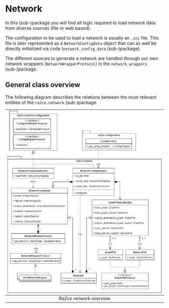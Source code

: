 # Network

In this (sub-)package you will find all logic required to load network data from diverse sources (file or web based). 

The configuration to be used to load a network is usually an `.ini` file. This file is later represented as a `NetworkConfigData` object that can as well be directly initialized via code (`network_config_data` (sub-)package).

The different sources to generate a network are handled through our own network wrappers (`NetworkWrapperProtocol`) in the `network_wrappers` (sub-)package.


## General class overview

The following diagram describes the relations between the most relevant entities of the `ra2ce.network` (sub-)package.

| ![ra2ce_network_package.drawio.png](/docs/_diagrams/ra2ce_network_package.drawio.png)| 
|:--:| 
| *Ra2ce network overview* |